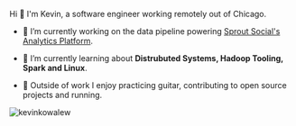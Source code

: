 Hi 👋 I'm Kevin, a software engineer working remotely out of Chicago.</h3> 

- 🔭 I’m currently working on the data pipeline powering [Sprout Social's Analytics Platform](https://sproutsocial.com/features/social-media-analytics/).

- 🌱 I’m currently learning about **Distrubuted Systems, Hadoop Tooling, Spark and Linux**.
- :guitar: Outside of work I enjoy practicing guitar, contributing to open source projects and running.
<img src="https://komarev.com/ghpvc/?username=kevinkowalew&label=Profile%20views&color=0e75b6&style=flat" alt="kevinkowalew" /> 
